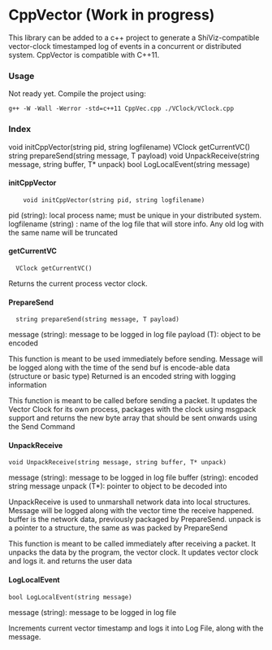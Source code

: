 CppVector (Work in progress)
===========

This library can be added to a c++ project to generate a ShiViz-compatible vector-clock timestamped log of events in a concurrent or distributed system. CppVector is compatible with C++11.

### Usage

Not ready yet.
Compile the project using:

```g++ -W -Wall -Werror -std=c++11 CppVec.cpp ./VClock/VClock.cpp```

### Index

void initCppVector(string pid, string logfilename)
VClock getCurrentVC()
string prepareSend(string message, T payload)
void UnpackReceive(string message, string buffer, T* unpack)
bool LogLocalEvent(string message)

#### initCppVector
```
	void initCppVector(string pid, string logfilename)
```

pid (string): local process name; must be unique in your distributed system.
logfilename (string) : name of the log file that will store info. Any old log with the same name will be truncated

#### getCurrentVC
```
  VClock getCurrentVC()
```

Returns the current process vector clock.

#### PrepareSend
```
  string prepareSend(string message, T payload)
```

message (string): message to be logged in log file
payload (T): object to be encoded

This function is meant to be used immediately before sending. Message will be logged along with the time of the send buf is encode-able data (structure or basic type) Returned is an encoded string with logging information

This function is meant to be called before sending a packet. It updates the Vector Clock for its own process, packages with the clock using msgpack support and returns the new byte array that should be sent onwards using the Send Command

#### UnpackReceive
```
void UnpackReceive(string message, string buffer, T* unpack)
```
message (string): message to be logged in log file
buffer (string): encoded string message
unpack (T*): pointer to object to be decoded into

UnpackReceive is used to unmarshall network data into local structures. Message will be logged along with the vector time the receive happened. buffer is the network data, previously packaged by PrepareSend. unpack is a pointer to a structure, the same as was packed by PrepareSend

This function is meant to be called immediately after receiving a packet. It unpacks the data by the program, the vector clock. It updates vector clock and logs it. and returns the user data

#### LogLocalEvent
```
bool LogLocalEvent(string message)
```
message (string): message to be logged in log file

Increments current vector timestamp and logs it into Log File, along with the message.
